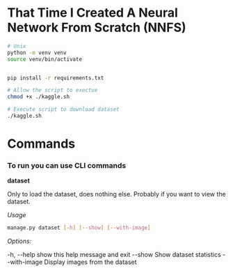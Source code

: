 # That Time I Created A Neural Network From Scratch (NNFS)

```bash
# Unix
python -m venv venv
source venv/bin/activate


pip install -r requirements.txt

# Allow the script to exectue
chmod +x ./kaggle.sh

# Execute script to download dataset
./kaggle.sh
```

# Commands

### To run you can use CLI commands

**dataset**

Only to load the dataset, does nothing else. Probably if you want to view the dataset.

_Usage_

```bash
manage.py dataset [-h] [--show] [--with-image]
```

_Options:_

-h, --help show this help message and exit
--show Show dataset statistics
--with-image Display images from the dataset
